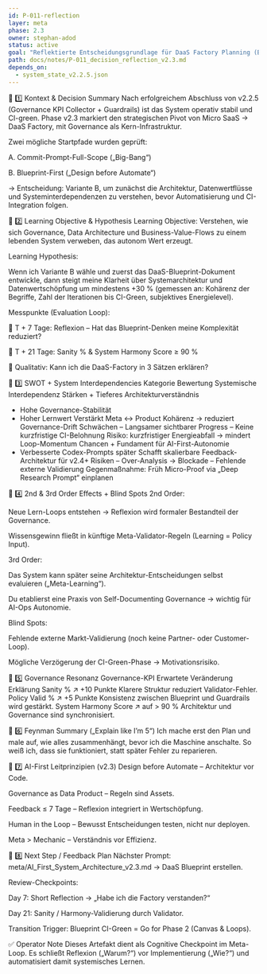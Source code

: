 ```yaml
---
id: P-011-reflection
layer: meta
phase: 2.3
owner: stephan-adod
status: active
goal: "Reflektierte Entscheidungsgrundlage für DaaS Factory Planning (Blueprint-First Ansatz) inkl. Lernhypothese, Governance-Resonanz und AI-First Leitprinzipien"
path: docs/notes/P-011_decision_reflection_v2.3.md
depends_on:
  - system_state_v2.2.5.json
---
```

🧭 1️⃣ Kontext & Decision Summary
Nach erfolgreichem Abschluss von v2.2.5 (Governance KPI Collector + Guardrails) ist das System operativ stabil und CI-green.
Phase v2.3 markiert den strategischen Pivot von Micro SaaS → DaaS Factory, mit Governance als Kern-Infrastruktur.

Zwei mögliche Startpfade wurden geprüft:

A. Commit-Prompt-Full-Scope („Big-Bang“)

B. Blueprint-First („Design before Automate“)

→ Entscheidung: Variante B, um zunächst die Architektur, Datenwertflüsse und Systeminterdependenzen zu verstehen, bevor Automatisierung und CI-Integration folgen.

🎯 2️⃣ Learning Objective & Hypothesis
Learning Objective:
Verstehen, wie sich Governance, Data Architecture und Business-Value-Flows zu einem lebenden System verweben, das autonom Wert erzeugt.

Learning Hypothesis:

Wenn ich Variante B wähle und zuerst das DaaS-Blueprint-Dokument entwickle,
dann steigt meine Klarheit über Systemarchitektur und Datenwertschöpfung um mindestens +30 %
(gemessen an: Kohärenz der Begriffe, Zahl der Iterationen bis CI-Green, subjektives Energielevel).

Messpunkte (Evaluation Loop):

📅 T + 7 Tage: Reflexion – Hat das Blueprint-Denken meine Komplexität reduziert?

🧮 T + 21 Tage: Sanity % & System Harmony Score ≥ 90 %

🧠 Qualitativ: Kann ich die DaaS-Factory in 3 Sätzen erklären?

🧩 3️⃣ SWOT + System Interdependencies
Kategorie	Bewertung	Systemische Interdependenz
Stärken	+ Tieferes Architekturverständnis
+ Hohe Governance-Stabilität
+ Hoher Lernwert	Verstärkt Meta ↔ Product Kohärenz → reduziert Governance-Drift
Schwächen	– Langsamer sichtbarer Progress
– Keine kurzfristige CI-Belohnung	Risiko: kurzfristiger Energieabfall → mindert Loop-Momentum
Chancen	+ Fundament für AI-First-Autonomie
+ Verbesserte Codex-Prompts später	Schafft skalierbare Feedback-Architektur für v2.4+
Risiken	– Over-Analysis → Blockade
– Fehlende externe Validierung	Gegenmaßnahme: Früh Micro-Proof via „Deep Research Prompt“ einplanen

🔁 4️⃣ 2nd & 3rd Order Effects + Blind Spots
2nd Order:

Neue Lern-Loops entstehen → Reflexion wird formaler Bestandteil der Governance.

Wissensgewinn fließt in künftige Meta-Validator-Regeln (Learning = Policy Input).

3rd Order:

Das System kann später seine Architektur-Entscheidungen selbst evaluieren („Meta-Learning“).

Du etablierst eine Praxis von Self-Documenting Governance → wichtig für AI-Ops Autonomie.

Blind Spots:

Fehlende externe Markt-Validierung (noch keine Partner- oder Customer-Loop).

Mögliche Verzögerung der CI-Green-Phase → Motivationsrisiko.

🧮 5️⃣ Governance Resonanz
Governance-KPI	Erwartete Veränderung	Erklärung
Sanity %	↗ +10 Punkte	Klarere Struktur reduziert Validator-Fehler.
Policy Valid %	↗ +5 Punkte	Konsistenz zwischen Blueprint und Guardrails wird gestärkt.
System Harmony Score	↗ auf > 90 %	Architektur und Governance sind synchronisiert.

🧩 6️⃣ Feynman Summary („Explain like I’m 5“)
Ich mache erst den Plan und male auf, wie alles zusammenhängt,
bevor ich die Maschine anschalte. So weiß ich, dass sie funktioniert,
statt später Fehler zu reparieren.

🤖 7️⃣ AI-First Leitprinzipien (v2.3)
Design before Automate – Architektur vor Code.

Governance as Data Product – Regeln sind Assets.

Feedback ≤ 7 Tage – Reflexion integriert in Wertschöpfung.

Human in the Loop – Bewusst Entscheidungen testen, nicht nur deployen.

Meta > Mechanic – Verständnis vor Effizienz.

🧭 8️⃣ Next Step / Feedback Plan
Nächster Prompt: meta/AI_First_System_Architecture_v2.3.md → DaaS Blueprint erstellen.

Review-Checkpoints:

Day 7: Short Reflection → „Habe ich die Factory verstanden?“

Day 21: Sanity / Harmony-Validierung durch Validator.

Transition Trigger: Blueprint CI-Green = Go for Phase 2 (Canvas & Loops).

✅ Operator Note
Dieses Artefakt dient als Cognitive Checkpoint im Meta-Loop.
Es schließt Reflexion („Warum?“) vor Implementierung („Wie?“) und automatisiert damit systemisches Lernen.

